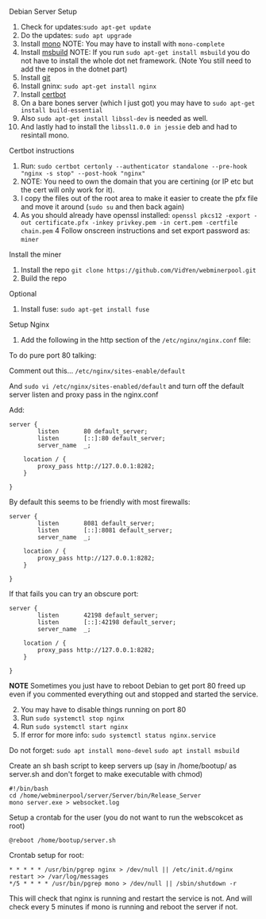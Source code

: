 Debian Server Setup

1. Check for updates:``sudo apt-get update``
2. Do the updates: ``sudo apt upgrade``
3. Install [mono](https://www.mono-project.com/download/stable/#download-lin-debian) NOTE: You may have to install with ``mono-complete``
4. Install [msbuild](https://www.microsoft.com/net/learn/get-started-with-dotnet-tutorial) NOTE: If you run ``sudo apt-get install msbuild`` you do not have to install the whole dot net framework. (Note You still need to add the repos in the dotnet part)
5. Install [git](https://gist.github.com/derhuerst/1b15ff4652a867391f03)
6. Install gninx: ``sudo apt-get install nginx``
7. Install [certbot](https://certbot.eff.org/lets-encrypt/debianstretch-nginx)
8. On a bare bones server (which I just got) you may have to `sudo apt-get install build-essential`
9. Also `sudo apt-get install libssl-dev` is needed as well.
10. And lastly had to install the `libssl1.0.0 in jessie` deb and had to resintall mono.

Certbot instructions
1. Run: ``sudo certbot certonly --authenticator standalone --pre-hook "nginx -s stop" --post-hook "nginx"``
2. NOTE: You need to own the domain that you are certining (or IP etc but the cert will only work for it).
3. I copy the files out of the root area to make it easier to create the pfx file and move it around (``sudo su`` and then back again)
3. As you should already have openssl installed: ``openssl pkcs12 -export -out certificate.pfx -inkey privkey.pem -in cert.pem -certfile chain.pem``
4 Follow onscreen instructions and set export password as: ``miner``

Install the miner
1. Install the repo ``git clone https://github.com/VidYen/webminerpool.git``
2. Build the repo

Optional
1. Install fuse: ``sudo apt-get install fuse``

Setup Nginx
1. Add the following in the http section of the `/etc/nginx/nginx.conf` file:

To do pure port 80 talking:

Comment out this...
```/etc/nginx/sites-enable/default```

And `sudo vi /etc/nginx/sites-enabled/default` and turn off the default server listen and proxy pass in the nginx.conf

Add:

```
server {
        listen       80 default_server;
        listen       [::]:80 default_server;
        server_name  _;

    location / {
        proxy_pass http://127.0.0.1:8282;
    }

}

```




By default this seems to be friendly with most firewalls:

```
server {
        listen       8081 default_server;
        listen       [::]:8081 default_server;
        server_name  _;

    location / {
        proxy_pass http://127.0.0.1:8282;
    }

}

```

If that fails you can try an obscure port:

```
server {
        listen       42198 default_server;
        listen       [::]:42198 default_server;
        server_name  _;

    location / {
        proxy_pass http://127.0.0.1:8282;
    }

}
```
**NOTE** Sometimes you just have to reboot Debian to get port 80 freed up even if you commented everything out and stopped and started the service.

2. You may have to disable things running on port 80
3. Run `sudo systemctl stop nginx`
4. Run `sudo systemctl start nginx`
5. If error for more info: `sudo systemctl status nginx.service`



Do not forget:
``sudo apt install mono-devel``
``sudo apt install msbuild``

Create an sh bash script to keep servers up (say in /home/bootup/ as server.sh and don't forget to make executable with chmod)

```
#!/bin/bash
cd /home/webminerpool/server/Server/bin/Release_Server
mono server.exe > websocket.log
```

Setup a crontab for the user (you do not want to run the webscokcet as root)

```
@reboot /home/bootup/server.sh
```

Crontab setup for root:

```
* * * * * /usr/bin/pgrep nginx > /dev/null || /etc/init.d/nginx restart >> /var/log/messages
*/5 * * * * /usr/bin/pgrep mono > /dev/null || /sbin/shutdown -r
```

This will check that nginx is running and restart the service is not.
And will check every 5 minutes if mono is running and reboot the server if not.
